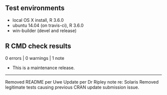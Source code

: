 ## Test environments
* local OS X install, R 3.6.0
* ubuntu 14.04 (on travis-ci), R 3.6.0
* win-builder (devel and release)

## R CMD check results

0 errors | 0 warnings | 1 note

* This is a maintenance release.

---

Removed README per Uwe
Update per Dr Ripley note re: Solaris
Removed legitimate tests causing previous CRAN update submission issue.
